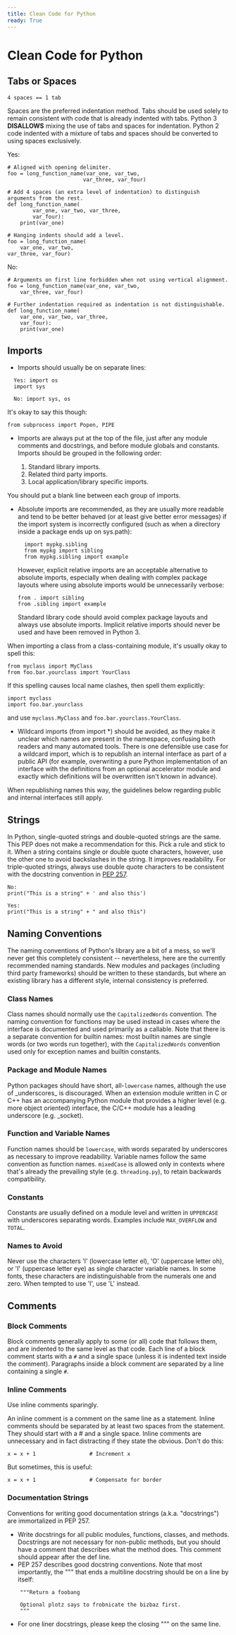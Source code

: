 ```yaml
---
title: Clean Code for Python
ready: True
---
```


# Clean Code for Python

## Tabs or Spaces

`4 spaces == 1 tab`

Spaces are the preferred indentation method.
Tabs should be used solely to remain consistent with code that is already indented with tabs.
Python 3 **DISALLOWS** mixing the use of tabs and spaces for indentation.
Python 2 code indented with a mixture of tabs and spaces should be converted to using spaces exclusively.

Yes:

    # Aligned with opening delimiter.
    foo = long_function_name(var_one, var_two,
                            var_three, var_four)

    # Add 4 spaces (an extra level of indentation) to distinguish arguments from the rest.
    def long_function_name(
            var_one, var_two, var_three,
            var_four):
        print(var_one)

    # Hanging indents should add a level.
    foo = long_function_name(
        var_one, var_two,
    var_three, var_four)

No:

    # Arguments on first line forbidden when not using vertical alignment.
    foo = long_function_name(var_one, var_two,
        var_three, var_four)

    # Further indentation required as indentation is not distinguishable.
    def long_function_name(
        var_one, var_two, var_three,
        var_four):
        print(var_one)

## Imports

- Imports should usually be on separate lines:

```
  Yes: import os
  import sys

  No: import sys, os
```

It's okay to say this though:

```
from subprocess import Popen, PIPE
```

- Imports are always put at the top of the file, just after any module comments and docstrings, and before module globals and constants. Imports should be grouped in the following order:

  1. Standard library imports.
  2. Related third party imports.
  3. Local application/library specific imports.

You should put a blank line between each group of imports.

- Absolute imports are recommended, as they are usually more readable and tend to be better behaved (or at least give better error messages) if the import system is incorrectly configured (such as when a directory inside a package ends up on sys.path):

        import mypkg.sibling
        from mypkg import sibling
        from mypkg.sibling import example

  However, explicit relative imports are an acceptable alternative to absolute imports, especially when dealing with complex package layouts where using absolute imports would be unnecessarily verbose:

      from . import sibling
      from .sibling import example

  Standard library code should avoid complex package layouts and always use absolute imports. Implicit relative imports should never be used and have been removed in Python 3.

When importing a class from a class-containing module, it's usually okay to spell this:

    from myclass import MyClass
    from foo.bar.yourclass import YourClass

If this spelling causes local name clashes, then spell them explicitly:

    import myclass
    import foo.bar.yourclass

and use `myclass.MyClass` and `foo.bar.yourclass.YourClass`.

- Wildcard imports (from <module> import \*) should be avoided, as they make it unclear which names are present in the namespace, confusing both readers and many automated tools. There is one defensible use case for a wildcard import, which is to republish an internal interface as part of a public API (for example, overwriting a pure Python implementation of an interface with the definitions from an optional accelerator module and exactly which definitions will be overwritten isn't known in advance).

When republishing names this way, the guidelines below regarding public and internal interfaces still apply.

## Strings

In Python, single-quoted strings and double-quoted strings are the same. This PEP does not make a recommendation for this. Pick a rule and stick to it. When a string contains single or double quote characters, however, use the other one to avoid backslashes in the string. It improves readability. For triple-quoted strings, always use double quote characters to be consistent with the docstring convention in [PEP 257](https://www.python.org/dev/peps/pep-0257).

    No:
    print("This is a string" + ' and also this')

    Yes:
    print("This is a string" + " and also this")

## Naming Conventions

The naming conventions of Python's library are a bit of a mess, so we'll never get this completely consistent -- nevertheless, here are the currently recommended naming standards. New modules and packages (including third party frameworks) should be written to these standards, but where an existing library has a different style, internal consistency is preferred.

### Class Names

Class names should normally use the `CapitalizedWords` convention.
The naming convention for functions may be used instead in cases where the interface is documented and used primarily as a callable.
Note that there is a separate convention for builtin names: most builtin names are single words (or two words run together), with the `CapitalizedWords` convention used only for exception names and builtin constants.

### Package and Module Names

Python packages should have short, all-`lowercase` names, although the use of \_underscores\_ is discouraged.
When an extension module written in C or C++ has an accompanying Python module that provides a higher level (e.g. more object oriented) interface, the C/C++ module has a leading underscore (e.g. \_socket).

### Function and Variable Names

Function names should be `lowercase`, with words separated by underscores as necessary to improve readability.
Variable names follow the same convention as function names.
`mixedCase` is allowed only in contexts where that's already the prevailing style (e.g. `threading.py`), to retain backwards compatibility.

### Constants

Constants are usually defined on a module level and written in `UPPERCASE` with underscores separating words. Examples include `MAX_OVERFLOW` and `TOTAL`.

### Names to Avoid

Never use the characters 'l' (lowercase letter el), 'O' (uppercase letter oh), or 'I' (uppercase letter eye) as single character variable names.
In some fonts, these characters are indistinguishable from the numerals one and zero. When tempted to use 'l', use 'L' instead.

## Comments

### Block Comments

Block comments generally apply to some (or all) code that follows them, and are indented to the same level as that code. Each line of a block comment starts with a `#` and a single space (unless it is indented text inside the comment).
Paragraphs inside a block comment are separated by a line containing a single `#`.

### Inline Comments

Use inline comments sparingly.

An inline comment is a comment on the same line as a statement. Inline comments should be separated by at least two spaces from the statement. They should start with a # and a single space.
Inline comments are unnecessary and in fact distracting if they state the obvious. Don't do this:

    x = x + 1                 # Increment x

But sometimes, this is useful:

    x = x + 1                 # Compensate for border

### Documentation Strings

Conventions for writing good documentation strings (a.k.a. "docstrings") are immortalized in PEP 257.

- Write docstrings for all public modules, functions, classes, and methods. Docstrings are not necessary for non-public methods, but you should have a comment that describes what the method does. This comment should appear after the def line.
- PEP 257 describes good docstring conventions. Note that most importantly, the """ that ends a multiline docstring should be on a line by itself:

```
    """Return a foobang

    Optional plotz says to frobnicate the bizbaz first.
    """
```

- For one liner docstrings, please keep the closing """ on the same line.
